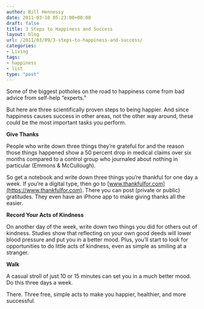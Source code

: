 ```yaml
---
author: Bill Hennessy
date: 2011-03-10 05:23:00+00:00
draft: false
title: 3 Steps to Happiness and Success
layout: blog
url: /2011/03/09/3-steps-to-happiness-and-success/
categories:
- Living
tags:
- happiness
- list
type: "post"
---
```


Some of the biggest potholes on the road to happiness come from bad advice from self-help “experts.”

 

But here are three scientifically proven steps to being happier. And since happiness causes success in other areas, not the other way around, these could be the most important tasks you perform. 

 

 

**Give Thanks**

 

People who write down three things they’re grateful for and the reason those things happened show a 50 percent drop in medical claims over six months compared to a control group who journaled about nothing in particular (Emmons & McCullough).

 

So get a notebook and write down three things you’re thankful for one day a week. If you’re a digital type, then go to [www.thankfulfor.com](https://www.thankfulfor.com). There you can post (private or public) gratitudes. They even have an iPhone app to make giving thanks all the easier. 

 

 

**Record Your Acts of Kindness**

 

On another day of the week, write down two things you did for others out of kindness. Studies show that reflecting on your own good deeds will lower blood pressure and put you in a better mood. Plus, you’ll start to look for opportunities to do little acts of kindness, even as simple as smiling at a stranger.

 

 

****Walk****

 

A casual stroll of just 10 or 15 minutes can set you in a much better mood. Do this three days a week.

 

There. Three free, simple acts to make you happier, healthier, and more successful.

